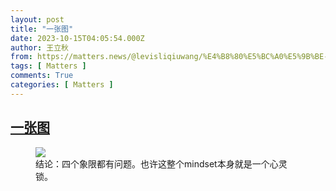 ```yaml
---
layout: post
title: "一张图"
date: 2023-10-15T04:05:54.000Z
author: 王立秋
from: https://matters.news/@levisliqiuwang/%E4%B8%80%E5%BC%A0%E5%9B%BE-bafybeifxsb37h24rwozuwefyqg7k5tys6j6u44ou6dofl7ed6vsemh5hse
tags: [ Matters ]
comments: True
categories: [ Matters ]
---
```

<!--1697342754000-->
[一张图](https://matters.news/@levisliqiuwang/%E4%B8%80%E5%BC%A0%E5%9B%BE-bafybeifxsb37h24rwozuwefyqg7k5tys6j6u44ou6dofl7ed6vsemh5hse)
------

<div>
<figure class="image"><img src="https://imagedelivery.net/kDRCweMmqLnTPNlbum-pYA/prod/embed/d012139c-58cf-4029-af94-ed139338588a.jpeg/public" referrerpolicy="no-referrer"><figcaption>结论：四个象限都有问题。也许这整个mindset本身就是一个心灵锁。</figcaption></figure>
</div>
